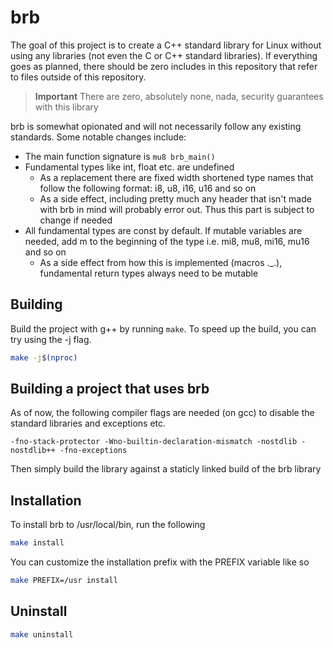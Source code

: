 # brb

The goal of this project is to create a C++ standard library for Linux without using any libraries (not even the C or C++ standard libraries). If everything goes as planned, there should be zero includes in this repository that refer to files outside of this repository.

> **Important**
> There are zero, absolutely none, nada, security guarantees with this library

brb is somewhat opionated and will not necessarily follow any existing standards. Some notable changes include:
- The main function signature is `mu8 brb_main()`
- Fundamental types like int, float etc. are undefined
    - As a replacement there are fixed width shortened type names that follow the following format: i8, u8, i16, u16 and so on
    - As a side effect, including pretty much any header that isn't made with brb in mind will probably error out. Thus this part is subject to change if needed
- All fundamental types are const by default. If mutable variables are needed, add m to the beginning of the type i.e. mi8, mu8, mi16, mu16 and so on
    - As a side effect from how this is implemented (macros .\_.), fundamental return types always need to be mutable

## Building
Build the project with g++ by running `make`. To speed up the build, you can try using the -j flag.
```sh
make -j$(nproc)
```

## Building a project that uses brb
As of now, the following compiler flags are needed (on gcc) to disable the standard libraries and exceptions etc.
```
-fno-stack-protector -Wno-builtin-declaration-mismatch -nostdlib -nostdlib++ -fno-exceptions
```
Then simply build the library against a staticly linked build of the brb library

## Installation
To install brb to /usr/local/bin, run the following
```sh
make install
```
You can customize the installation prefix with the PREFIX variable like so
```sh
make PREFIX=/usr install
```

## Uninstall
```sh
make uninstall
```
